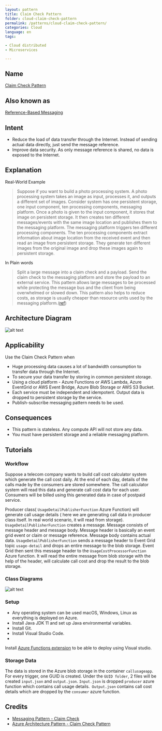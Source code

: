 ```yaml
---
layout: pattern
title: Claim Check Pattern
folder: cloud-claim-check-pattern
permalink: /patterns/cloud-claim-check-pattern/
categories: Cloud
language: en
tags:

- Cloud distributed
- Microservices

---
```


## Name

[Claim Check Pattern](https://docs.microsoft.com/en-us/azure/architecture/patterns/claim-check)

## Also known as

[Reference-Based Messaging](https://www.enterpriseintegrationpatterns.com/patterns/messaging/StoreInLibrary.html)

## Intent

- Reduce the load of data transfer through the Internet. Instead of sending actual data directly,
  just send the message reference.
- Improve data security. As only message reference is shared, no data is exposed to the Internet.

## Explanation

Real-World Example

> Suppose if you want to build a photo processing system. A photo processing system takes an image
> as input, processes it, and outputs a different set of images. Consider system has one persistent
> storage, one input component, ten processing components, messaging platform. Once a photo is given
> to the input component, it stores that image on persistent storage. It then creates ten different
> messages/events with the same image location and publishes them to the messaging platform. The
> messaging platform triggers ten different processing components. The ten processing components
> extract information about image location from the received event and then read an image from
> persistent storage. They generate ten different images from the original image and drop these images
> again to persistent storage.

In Plain words

> Split a large message into a claim check and a payload. Send the claim check to the messaging
> platform and store the payload to an external service. This pattern allows large messages to be
> processed while protecting the message bus and the client from being overwhelmed or slowed down.
> This pattern also helps to reduce costs, as storage is usually cheaper than resource units used by
> the messaging
> platform.([ref](https://docs.microsoft.com/en-us/azure/architecture/patterns/claim-check))

## Architecture Diagram

![alt text](/etc/Claim-Check-Pattern.png "Claim Check Pattern")

## Applicability

Use the Claim Check Pattern when

- Huge processing data causes a lot of bandwidth consumption to transfer data through the Internet.
- To secure your data transfer by storing in common persistent storage.
- Using a cloud platform - Azure Functions or AWS Lambda, Azure EventGrid or AWS Event Bridge, Azure
  Blob Storage or AWS S3 Bucket.
- Each service must be independent and idempotent. Output data is dropped to persistent storage by
  the service.
- Publish-subscribe messaging pattern needs to be used.

## Consequences

- This pattern is stateless. Any compute API will not store any data.
- You must have persistent storage and a reliable messaging platform.

## Tutorials

### Workflow

Suppose a telecom company wants to build call cost calculator system which generate the call cost
daily. At the end of each day, details of the calls made by the consumers are stored somewhere. The
call calculator system will read this data and generate call cost data for each user. Consumers will
be billed using this generated data in case of postpaid service.

Producer class( `UsageDetailPublisherFunction` Azure Function) will generate call usage details (
here we are generating call data in producer class itself. In real world scenario, it will read from
storage). `UsageDetailPublisherFunction` creates a message. Message consists of message header and
message body. Message header is basically an event grid event or claim or message reference. Message
body contains actual data. `UsageDetailPublisherFunction` sends a message header to Event Grid
topic `usage-detail` and drops an entire message to the blob storage. Event Grid then sent this
message header to the `UsageCostProcessorFunction` Azure function. It will read the entire message
from blob storage with the help of the header, will calculate call cost and drop the result to the
blob storage.

### Class Diagrams

![alt text](/etc/class-diagram.png "Claim-Check-Class-Diagram")

### Setup

- Any operating system can be used macOS, Windows, Linux as everything is deployed on Azure.
- Install Java JDK 11 and set up Java environmental variables.
- Install Git.
- Install Visual Studio Code.
-
Install [ Azure Functions extension](https://marketplace.visualstudio.com/items?itemName=ms-azuretools.vscode-azurefunctions)
to be able to deploy using Visual studio.

### Storage Data

The data is stored in the Azure blob storage in the container `callusageapp`. For every trigger, one
GUID is created. Under the `GUID folder`, 2 files will be created `input.json` and `output.json`.
`Input.json` is dropped `producer` azure function which contains call usage details.` Output.json`
contains call cost details which are dropped by the `consumer` azure function.

## Credits

- [Messaging Pattern - Claim Check](https://www.enterpriseintegrationpatterns.com/patterns/messaging/StoreInLibrary.html)
- [Azure Architecture Pattern - Claim Check Pattern](https://docs.microsoft.com/en-us/azure/architecture/patterns/claim-check)
